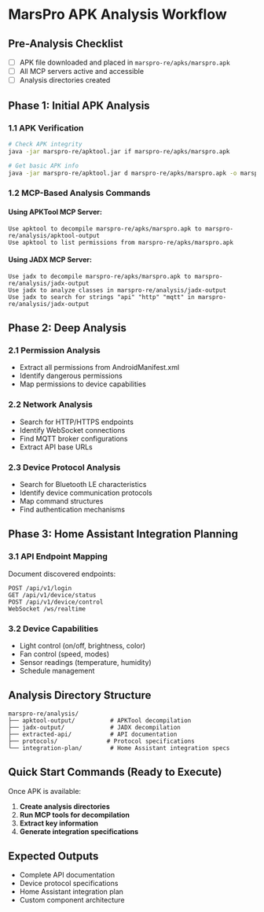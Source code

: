 # MarsPro APK Analysis Workflow

## Pre-Analysis Checklist
- [ ] APK file downloaded and placed in `marspro-re/apks/marspro.apk`
- [ ] All MCP servers active and accessible
- [ ] Analysis directories created

## Phase 1: Initial APK Analysis

### 1.1 APK Verification
```bash
# Check APK integrity
java -jar marspro-re/apktool.jar if marspro-re/apks/marspro.apk

# Get basic APK info
java -jar marspro-re/apktool.jar d marspro-re/apks/marspro.apk -o marspro-re/analysis/apktool-output
```

### 1.2 MCP-Based Analysis Commands

#### Using APKTool MCP Server:
```
Use apktool to decompile marspro-re/apks/marspro.apk to marspro-re/analysis/apktool-output
Use apktool to list permissions from marspro-re/apks/marspro.apk
```

#### Using JADX MCP Server:
```
Use jadx to decompile marspro-re/apks/marspro.apk to marspro-re/analysis/jadx-output
Use jadx to analyze classes in marspro-re/analysis/jadx-output
Use jadx to search for strings "api" "http" "mqtt" in marspro-re/analysis/jadx-output
```

## Phase 2: Deep Analysis

### 2.1 Permission Analysis
- Extract all permissions from AndroidManifest.xml
- Identify dangerous permissions
- Map permissions to device capabilities

### 2.2 Network Analysis
- Search for HTTP/HTTPS endpoints
- Identify WebSocket connections
- Find MQTT broker configurations
- Extract API base URLs

### 2.3 Device Protocol Analysis
- Search for Bluetooth LE characteristics
- Identify device communication protocols
- Map command structures
- Find authentication mechanisms

## Phase 3: Home Assistant Integration Planning

### 3.1 API Endpoint Mapping
Document discovered endpoints:
```
POST /api/v1/login
GET /api/v1/device/status
POST /api/v1/device/control
WebSocket /ws/realtime
```

### 3.2 Device Capabilities
- Light control (on/off, brightness, color)
- Fan control (speed, modes)
- Sensor readings (temperature, humidity)
- Schedule management

## Analysis Directory Structure
```
marspro-re/analysis/
├── apktool-output/          # APKTool decompilation
├── jadx-output/             # JADX decompilation
├── extracted-api/           # API documentation
├── protocols/              # Protocol specifications
└── integration-plan/        # Home Assistant integration specs
```

## Quick Start Commands (Ready to Execute)

Once APK is available:

1. **Create analysis directories**
2. **Run MCP tools for decompilation**
3. **Extract key information**
4. **Generate integration specifications**

## Expected Outputs
- Complete API documentation
- Device protocol specifications
- Home Assistant integration plan
- Custom component architecture

